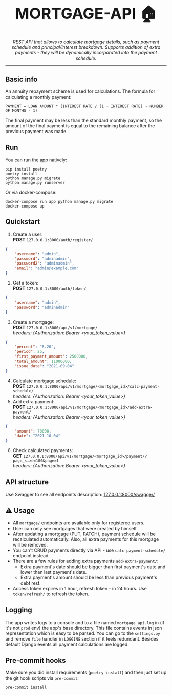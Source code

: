 <h1 align="center" style="font-size: 3rem;">
MORTGAGE-API 🏠
</h1>
<p align="center">
 <em>REST API that allows to calculate mortgage details, such as payment schedule and principal/interest breakdown. 
Supports addition of extra payments - they will be dynamically incorporated into the payment schedule.</em></p>

---
## Basic info
An annuity repayment scheme is used for calculations. 
The formula for calculating a monthly payment: 
```
PAYMENT = LOAN AMOUNT * (INTEREST RATE / (1 + INTEREST RATE) - NUMBER OF MONTHS - 1)
```
The final payment may be less than the standard monthly payment, so the amount of the final payment is equal to the 
remaining balance after the previous payment was made.
## Run
You can run the app natively:
```shell
pip install poetry
poetry install
python manage.py migrate
python manage.py runserver
```
Or via docker-compose:
```shell
docker-compose run app python manage.py migrate
docker-compose up
```
## Quickstart
1. Create a user:<br><b>POST</b> `127.0.0.1:8000/auth/register/`
```json
{
    "username": "admin",
    "password": "adminadmin",
    "password2": "adminadmin",
    "email": "admin@example.com"
}
```
2. Get a token:<br><b>POST</b> `127.0.0.1:8000/auth/token/`
```json
{
    "username": "admin",
    "password": "adminadmin"
}
```
3. Create a mortgage:<br><b>POST</b> `127.0.0.1:8000/api/v1/mortgage/`<br><em>headers: {Authorization: Bearer <your_token_value>}</em>
```json
{
    "percent": "8.20",
    "period": 25,
    "first_payment_amount": 2500000,
    "total_amount": 11000000,
    "issue_date": "2021-09-04"
}
```
4. Calculate mortgage schedule: <br><b>POST</b> `127.0.0.1:8000/api/v1/mortgage/<mortgage_id>/calc-payment-schedule/`<br><em>headers: {Authorization: Bearer <your_token_value>}</em>
5. Add extra payment: <br><b>POST</b> `127.0.0.1:8000/api/v1/mortgage/<mortgage_id>/add-extra-payment/`<br><em>headers: {Authorization: Bearer <your_token_value>}</em>
```json
{
    "amount": 70000,
    "date": "2021-10-04"
}
```
6. Check calculated payments: <br><b>GET</b> `127.0.0.1:8000/api/v1/mortgage/<mortgage_id>/payment/?page_size=100&page=1`<br><em>headers: {Authorization: Bearer <your_token_value>}</em>
## API structure
Use Swagger to see all endpoints description: [127.0.0.1:8000/swagger/](http://127.0.0.1:8000/swagger/)
## ⚠️ Usage
* All `mortgage/` endpoints are available only for registered users.
* User can only see mortgages that were created by himself.
* After updating a mortgage (PUT, PATCH), payment schedule will be recalculated automatically. Also, all extra payments for this mortgage will be removed.
* You can't CRUD payments directly via API - use `calc-payment-schedule/` endpoint instead.
* There are a few rules for adding extra payments `add-extra-payment/`:
   - Extra payment's date should be bigger than first payment's date and lower than last payment's date.
   - Extra payment's amount should be less than previous payment's debt rest.
* Access token expires in 1 hour, refresh token - in 24 hours. Use `token/refresh/` to refresh the token.
## Logging
The app writes logs to a console and to a file named `mortgage_api.log` in (if it's not `prod` env) the app's base directory.
This file contains events in json representation which is easy to be parsed.
You can go to the `settings.py` and remove `file` handler in `LOGGING` section if it feels redundant.
Besides default Django events all payment calculations are logged. 
## Pre-commit hooks
Make sure you did install requirements (`poetry install`) and then just set up the git hook scripts via `pre-commit`:
```shell
pre-commit install
```

